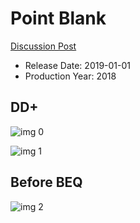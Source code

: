 # Point Blank

[Discussion Post](https://www.avsforum.com/threads/bass-eq-for-filtered-movies.2995212/post-56805602)

* Release Date: 2019-01-01
* Production Year: 2018

## DD+

![img 0](https://fanart.tv/fanart/tv/329089/tvthumb/ozark-59758728cf49f.jpg)

![img 1](https://i.imgur.com/IOobJS6.png)

## Before BEQ

![img 2](https://i.imgur.com/bSfBZD8.png)

